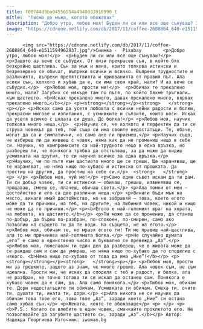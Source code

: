 ```yaml
---
title: f00744d9ba04556554a4940033916990_t
mitle:  "Писмо до мъжа, когото обожавах"
description: "Добро утро, любов моя! Буден ли си или все още сънуваш? Защото аз вече се събудих. От онзи прекрасен сън, в който бях безкрайно щастлива. Сън за мъж и жена, които толкова истински и безрезервно се обичат, въпреки всички и всичко. Въпреки трудностите и различията, въпреки препятствията и кривванията от правия път. Ала всеки сън, …"
image: "https://cdnone.netlify.com/db/2017/11/coffee-2608864_640-e1511594962937.jpg"
---
```


          <img src="https://cdnone.netlify.com/db/2017/11/coffee-2608864_640-e1511594962937.jpg"/>Снимка -  Pixabay        <p>Добро утро, любов моя!</p>  <p>Буден ли си или все още сънуваш?</p> <p>Защото аз вече се събудих. От онзи прекрасен сън, в който бях безкрайно щастлива. Сън за мъж и жена, които толкова истински и безрезервно се обичат, въпреки всички и всичко. Въпреки трудностите и различията, въпреки препятствията и кривванията от правия път. Ала всеки сън, колкото и хубав да е, си има своя край, нали? И аз вече се събудих.</p>  <p>Любов моя, прости ми!</p>  <p>Обичах те прекалено много, нали? Загубих се някъде там по пътя, по който бяхме тръгнали… към щастието. <b>Исках прекалено много, давах прекалено много, вярвах прекалено много…</b></p> <p><strong></strong></p><strong>   </strong><p></p> <p>Исках само да усетя любовта с всички нейни радости и болки, прекрасни мигове и изпитания, с усмивките и сълзите, които носи. Исках да усетя всичко с цялата си душа. До болка!</p> <p>Любов моя, научих толкова много неща.</p>  <p>Научих се, че колкото и перфектен да ти се струва човекът до теб, той също си има своите недостатъци. Те, обаче, могат да са и симпатични, но само ако ги приемеш.</p> <p>Научих също, че избереш ли да живееш с човек, няма как да не промениш нещо в себе си. Научих, че компромисите са най-трудното нещо в една връзка, но разбереш ли, че понякога трябва да отстъпваш, за да може да видиш усмивката на другия, то си научил всичко за една връзка.</p> <p>Научих, че по пътя към щастието много ще се греши. Ще нараняваш, ще те нараняват, но няма нищо по-хубаво и истинско от прошката. Да простиш на другия, да простиш на себе си.</p>  <strong>   </strong> <p> </p> <p>Любов моя, чуй ме!</p> <p>Само един съвет искам да ти дам. Ти си добър човек, ти си истински – обичаш, грешиш, извиняваш се, прощаваш, смееш се, плачеш, обичаш света.</p> <p>Ала помни от мен – достойнство и его са две различни неща.</p> <p>Винаги бъди мъж на място, винаги имай достойнство, но не забравяй – това, което егото може да ти причини, на теб, на другите, на любимия човек, никой и нищо не може да го причини.</p> <p><b>Егото е най-големият враг на хората, на любовта, на щастието.</b></p> <p>Ти може да се промениш, да станеш по-добър, да бъдеш по-разбран, по-спокоен, по-смирен, само ако позволиш на сърцето ти да те води. На сърцето, не на егото.</p> <p>Любов моя, обичам те, но мразя егото ти! Ти ме правиш най-щастлива, ала то ми причинява най-голямата болка.</p> <p>Не случайно думата „его“ е само в единствено число и буквално се превежда „Аз“.</p> <p>Любов моя, пожелавам ти един ден да разбереш, че в живота може да се раждаш сам и сам да умираш, но няма нищо по-хубаво да го споделиш с някого. <b>Няма нищо по-хубаво от това да има „Ние“!</b></p> <p><strong></strong></p><strong>   </strong><p></p> <p>Любов моя, прости ми за грешките, защото аз знам, че много греших. Ала човек съм, не съм идеална. Прости ми, че исках да споделя с теб и радост, и болка, ала не разбрах, че точно тогава ти си искал да останеш сам. Понякога е хубаво човек да е сам, да. Ала само понякога…</p> <p>Любов моя, обичам те. Дори недостатъците ти обичам. Усмивката ти обичам. Смеха ти, очите ти, душата ти, ината ти, дори.</p> <p>Ала никога не се научих да обичам това твое его, това твое „Аз“, заради което „Ние“ си остана само хубав сън.</p> <p>Жената, която те обожаваше</p> <p> </p> <p><b>P.S.: Когато се влюбите в един човек, смачкайте проклетото его. Не позволявайте да загубите щастието си, заради „Аз“.</b></p> Автор: Надежда Георгиева Източник: iwoman.bg        